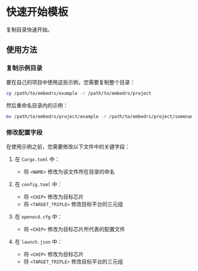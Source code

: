 # 快速开始模板

复制目录快速开始。

## 使用方法

### 复制示例目录

要在自己的项目中使用这些示例，您需要复制整个目录：

```bash
cp /path/to/embedrs/example -r /path/to/embedrs/project
```

然后重命名目录内的示例：

```bash
mv /path/to/embedrs/project/example -r /path/to/embedrs/project/somename
```

### 修改配置字段

在使用示例之前，您需要修改以下文件中的关键字段：

1. 在 `Cargo.toml` 中：
    - 将 `<NAME>` 修改为该文件所在目录的命名

2. 在 `config.toml` 中：
    - 将 `<CHIP>` 修改为目标芯片
    - 将 `<TARGET_TRIPLE>` 修改目标平台的三元组

3. 在 `openocd.cfg` 中：
    - 将 `<CHIP>` 修改为目标芯片所代表的配置文件

4. 在 `launch.json` 中：
    - 将 `<CHIP>` 修改为目标芯片
    - 将 `<TARGET_TRIPLE>` 修改目标平台的三元组

